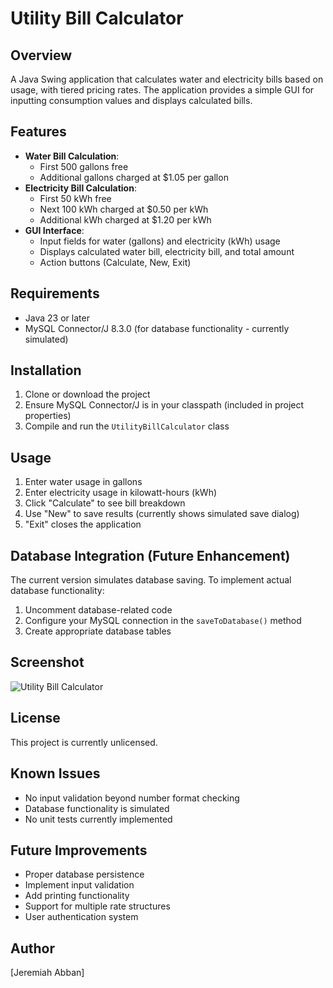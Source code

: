 # Utility Bill Calculator

## Overview
A Java Swing application that calculates water and electricity bills based on usage, with tiered pricing rates. The application provides a simple GUI for inputting consumption values and displays calculated bills.

## Features
- **Water Bill Calculation**:
  - First 500 gallons free
  - Additional gallons charged at $1.05 per gallon
- **Electricity Bill Calculation**:
  - First 50 kWh free
  - Next 100 kWh charged at $0.50 per kWh
  - Additional kWh charged at $1.20 per kWh
- **GUI Interface**:
  - Input fields for water (gallons) and electricity (kWh) usage
  - Displays calculated water bill, electricity bill, and total amount
  - Action buttons (Calculate, New, Exit)

## Requirements
- Java 23 or later
- MySQL Connector/J 8.3.0 (for database functionality - currently simulated)

## Installation
1. Clone or download the project
2. Ensure MySQL Connector/J is in your classpath (included in project properties)
3. Compile and run the `UtilityBillCalculator` class

## Usage
1. Enter water usage in gallons
2. Enter electricity usage in kilowatt-hours (kWh)
3. Click "Calculate" to see bill breakdown
4. Use "New" to save results (currently shows simulated save dialog)
5. "Exit" closes the application

## Database Integration (Future Enhancement)
The current version simulates database saving. To implement actual database functionality:
1. Uncomment database-related code
2. Configure your MySQL connection in the `saveToDatabase()` method
3. Create appropriate database tables

## Screenshot
![Utility Bill Calculator]()


## License
This project is currently unlicensed. 

## Known Issues
- No input validation beyond number format checking
- Database functionality is simulated
- No unit tests currently implemented

## Future Improvements
- Proper database persistence
- Implement input validation
- Add printing functionality
- Support for multiple rate structures
- User authentication system

## Author
[Jeremiah Abban]
